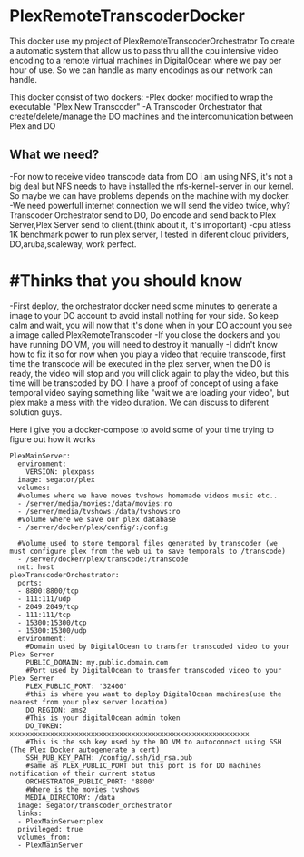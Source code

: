 # PlexRemoteTranscoderDocker

This docker use my project of PlexRemoteTranscoderOrchestrator
To create a automatic system that allow us to pass thru all the cpu intensive video encoding
to a remote virtual machines in DigitalOcean where we pay per hour of use.
So we can handle as many encodings as our network can handle.


This docker consist of two dockers:
-Plex docker modified to wrap the executable "Plex New Transcoder" 
-A Transcoder Orchestrator that create/delete/manage the DO machines and the intercomunication between Plex and DO


## What we need?
-For now to receive video transcode data from DO i am using NFS, it's not a big deal but NFS needs to have installed
 the nfs-kernel-server in our kernel. So maybe we can have problems depends on the machine with my docker.
-We need powerfull internet connection we will send the video twice, why?
 Transcoder Orchestrator send to DO, Do encode and send back to Plex Server,Plex Server send to client.(think about it, it's imoportant)
-cpu atless 1K benchmark power to run plex server, I tested in diferent cloud prividers, DO,aruba,scaleway, work perfect.


# #Thinks that you should know
-First deploy, the orchestrator docker need some minutes to generate a image to your DO account to avoid install nothing for your side.
 So keep calm and wait, you will now that it's done when in your DO account you see a image called PlexRemoteTranscoder
-If you close the dockers and you have running DO VM, you will need to destroy it manually
-I didn't know how to fix it so for now when you play a video that require transcode, first time the transcode will be executed in the
 plex server, when the DO is ready, the video will stop and you will click again to play the video, but this time will be transcoded by DO.
 I have a proof of concept of using a fake temporal video saying something like "wait we are loading your video", 
 but plex make a mess with the video duration. We can discuss to diferent solution guys.
 
Here i give you a docker-compose to avoid some of your time trying to figure out how it works 

```
PlexMainServer:
  environment:
    VERSION: plexpass
  image: segator/plex
  volumes:
  #volumes where we have moves tvshows homemade videos music etc..
  - /server/media/movies:/data/movies:ro
  - /server/media/tvshows:/data/tvshows:ro
  #Volume where we save our plex database
  - /server/docker/plex/config/:/config
    
  #Volume used to store temporal files generated by transcoder (we must configure plex from the web ui to save temporals to /transcode)
  - /server/docker/plex/transcode:/transcode
  net: host
plexTranscoderOrchestrator:
  ports:
  - 8800:8800/tcp
  - 111:111/udp
  - 2049:2049/tcp
  - 111:111/tcp
  - 15300:15300/tcp
  - 15300:15300/udp
  environment:  
    #Domain used by DigitalOcean to transfer transcoded video to your Plex Server
    PUBLIC_DOMAIN: my.public.domain.com
	#Port used by DigitalOcean to transfer transcoded video to your Plex Server
    PLEX_PUBLIC_PORT: '32400'
	#this is where you want to deploy DigitalOcean machines(use the nearest from your plex server location)
    DO_REGION: ams2 
	#This is your digitalOcean admin token
    DO_TOKEN: xxxxxxxxxxxxxxxxxxxxxxxxxxxxxxxxxxxxxxxxxxxxxxxxxxxxxxxxxxx
	#This is the ssh key used by the DO VM to autoconnect using SSH (The Plex Docker autogenerate a cert)
    SSH_PUB_KEY_PATH: /config/.ssh/id_rsa.pub
	#same as PLEX_PUBLIC_PORT but this port is for DO machines notification of their current status
    ORCHESTRATOR_PUBLIC_PORT: '8800'
	#Where is the movies tvshows
    MEDIA_DIRECTORY: /data
  image: segator/transcoder_orchestrator
  links:
  - PlexMainServer:plex
  privileged: true
  volumes_from:
  - PlexMainServer
```


